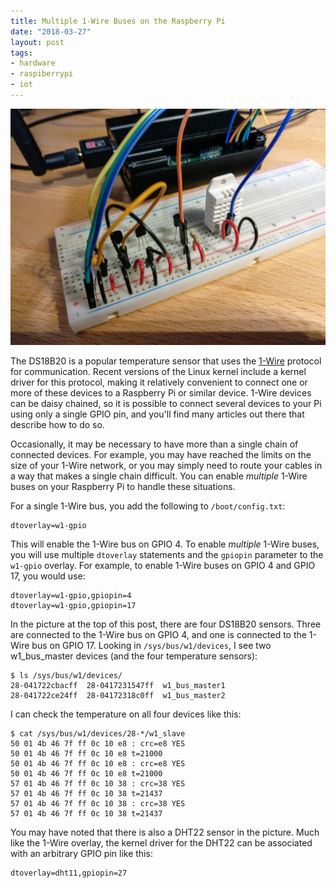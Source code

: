 ```yaml
---
title: Multiple 1-Wire Buses on the Raspberry Pi
date: "2018-03-27"
layout: post
tags:
- hardware
- raspiberrypi
- iot
---
```


<a href="/assets/2018/03/27/onewire.jpg"><img
src="/assets/2018/03/27/onewire.jpg" width="800"></a>

The DS18B20 is a popular temperature sensor that uses the [1-Wire][]
protocol for communication. Recent versions of the Linux kernel
include a kernel driver for this protocol, making it relatively
convenient to connect one or more of these devices to a Raspberry Pi
or similar device.  1-Wire devices can be daisy chained, so it is
possible to connect several devices to your Pi using only a single
GPIO pin, and you'll find many articles out there that describe how to
do so.

[1-wire]: https://en.wikipedia.org/wiki/1-Wire

Occasionally, it may be necessary to have more than a single chain of
connected devices.  For example, you may have reached the limits on
the size of your 1-Wire network, or you may simply need to route your
cables in a way that makes a single chain difficult.  You can enable
*multiple* 1-Wire buses on your Raspberry Pi to handle these
situations.

For a single 1-Wire bus, you add the following to `/boot/config.txt`:

    dtoverlay=w1-gpio

This will enable the 1-Wire bus on GPIO 4.  To enable *multiple*
1-Wire buses, you will use multiple `dtoverlay` statements and the
`gpiopin` parameter to the `w1-gpio` overlay.  For example, to enable
1-Wire buses on GPIO 4 and GPIO 17, you would use:

    dtoverlay=w1-gpio,gpiopin=4
    dtoverlay=w1-gpio,gpiopin=17

In the picture at the top of this post, there are four DS18B20
sensors.  Three are connected to the 1-Wire bus on GPIO 4, and one is
connected to the 1-Wire bus on GPIO 17.  Looking in
`/sys/bus/w1/devices`, I see two w1_bus_master devices (and the four
temperature sensors):

    $ ls /sys/bus/w1/devices/
    28-041722cbacff  28-0417231547ff  w1_bus_master1
    28-041722ce24ff  28-04172318c0ff  w1_bus_master2

I can check the temperature on all four devices like this:

    $ cat /sys/bus/w1/devices/28-*/w1_slave
    50 01 4b 46 7f ff 0c 10 e8 : crc=e8 YES
    50 01 4b 46 7f ff 0c 10 e8 t=21000
    50 01 4b 46 7f ff 0c 10 e8 : crc=e8 YES
    50 01 4b 46 7f ff 0c 10 e8 t=21000
    57 01 4b 46 7f ff 0c 10 38 : crc=38 YES
    57 01 4b 46 7f ff 0c 10 38 t=21437
    57 01 4b 46 7f ff 0c 10 38 : crc=38 YES
    57 01 4b 46 7f ff 0c 10 38 t=21437

You may have noted that there is also a DHT22 sensor in the picture.
Much like the 1-Wire overlay, the kernel driver for the DHT22 can be
associated with an arbitrary GPIO pin like this:

    dtoverlay=dht11,gpiopin=27

